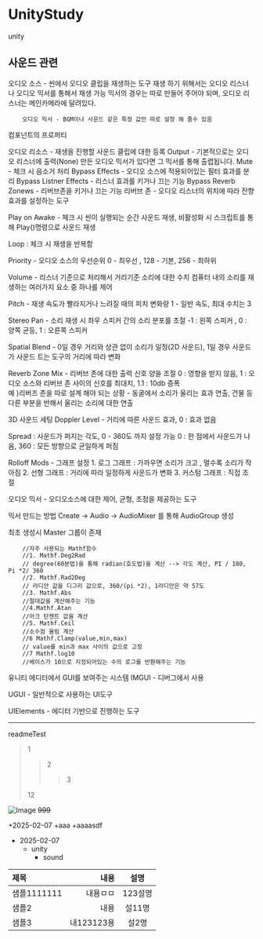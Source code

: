 # UnityStudy
 unity

사운드 관련
-----------------------------------------
오디오 소스 - 씬에서 오디오 클립을 재생하는 도구
		재생 하기 위해서는 오디오 리스너나 오디오 믹서를 통해서 재생 가능
		믹서의 경우는 따로 만들어 주어야 되며, 오디오 리스너는 메인카메라에 달려있다.

		오디오 믹서 - BGM이나 사운드 같은 특정 값만 따로 설정 해 줄수 있음

컴포넌트의 프로퍼티

오디오 리소스 - 재생을 진행할 사운드 클립에 대한 등록
Output - 기본적으로는 오디오 리스너에 출력(None) 만든 오디오 믹서가 있다면 그 믹서를 통해 출렵됩니다.
Mute - 체크 시 음소거 처리
Bypass Effects - 오디오 소스에 적용되어있는 필터 효과를 분리
Bypass Listner Effects - 리스너 효과를 키거나 끄는 기능
Bypass Reverb Zonews - 리버브존을 키거나 끄는 기능
	리버브 존 - 오디오 리스너의 위치에 따라 잔향 효과를 설정하는 도구

Play on Awake - 체크 시 씬이 실행되는 순간 사운드 재생, 비활성화 시 스크립트를 통해 Play()명령으로 사운드 재생

Loop : 체크 시 재생을 반복함

Priority - 오디오 소스의 우선순위
	0 - 최우선 , 128 - 기본, 256 - 최하위

Volume - 리스너 기준으로 처리해서 거리기준 소리에 대한 수치
	 컴퓨터 내의 소리를 재생하는 여러가지 요소 중 하나를 제어

Pitch - 재생 속도가 빨라지거나 느려질 때의 피치 변화량
	1 - 일반 속도, 최대 수치는 3

Stereo Pan - 소리 재생 시 좌우 스피커 간의 소리 분포를 조절
	     -1 : 왼쪽 스피커 , 0 : 양쪽 균등, 1 : 오른쪽 스피커

Spatial Blend - 0일 경우 거리와 상관 없이 소리가 일정(2D 사운드), 1일 경우 사운드가 사운드 트는 도구의 거리에 따라 변화

Reverb Zone Mix - 리버브 존에 대한 출력 신호 양을 조절
		0 : 영향을 받지 않음, 1 : 오디오 소스와 리버브 존 사이의 신호를 최대치, 1.1 : 10db 증폭		
 		예 )리버즈 존을 따로 설계 해야 되는 상황 - 동굴에서 소리가 울리는 효과 연출, 건물 등 다른 부분을 반해서 울리는 소리에 대한 연출


3D 사운드 세팅 
Doppler Level -  거리에 따른 사운드 효과, 0 : 효과 없음

Spread : 사운드가 퍼지는 각도, 0 - 360도 까지 설정 가능 0 : 한 점에서 사운드가 나옴, 360 : 모든 방향으로 균일하게 퍼짐

Rolloff Mods - 그래프 설정
		1. 로그 그래프 : 가까우면 소리가 크고 , 멀수록 소리가 작아짐
		2. 선형 그래프 : 거리에 따라 일정하게 사운드가 변화
		3. 커스텀 그래프 : 직접 조절

오디오 믹서 - 오디오소스에 대한 제어, 균형, 조정을 제공하는 도구

믹서 만드는 방법 Create -> Audio -> AudioMixer 를 통해 AudioGroup 생성

최초 생성시 Master 그룹이 존재



        //자주 사용되는 Mathf함수
        //1. Mathf.Deg2Rad
        // degree(60분법)을 통해 radian(호도법)을 계산 --> 각도 계산, PI / 180, Pi *2/ 360
        //2. Mathf.Rad2Deg 
        // 라디안 값을 디그리 값으로, 360/(pi *2), 1라디안은 약 57도
        //3. Mathf.Abs
        //절대값을 계산해주는 기능
        //4.Mathf.Atan
        //아크 탄젠트 값을 계산
        //5. Mathf.Ceil
        //소수점 올림 계산
        //6 Mathf.Clamp(value,min,max)
        // value를 min과 max 사이의 값으로 고정
        //7 Mathf.log10
        //베이스가 10으로 지정되어있는 수의 로그를 반환해주는 기능

유니티 에디터에서 GUI를 보여주는 시스템
IMGUI - 디버그에서 사용

UGUI - 일반적으로 사용하는 UI도구
 
UIElements - 에디터 기반으로 진행하는 도구


------------------------------------
readmeTest
>1
>>2
>>>3
>
>12
>
![Image](https://github.com/user-attachments/assets/a5be3df6-2aa1-4f05-aea3-f32250d4e334)
~~999~~


+2025-02-07
	+aaa
  		+aaaasdf


- 2025-02-07
	- unity
 		- sound
	

|제목|내용|설명|
|:------|---:|:---:|
|샘플1111111|내용ㅁㅁ|123설명|
|샘플2|내용|설11명|
|샘플3|내123123용|설2명|
